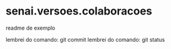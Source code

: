 # senai.versoes.colaboracoes

readme de exemplo

lembrei do comando: git commit
lembrei do comando: git status
